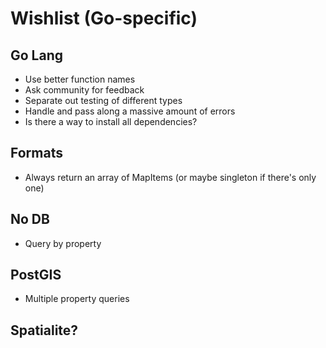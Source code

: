 # Wishlist (Go-specific)

## Go Lang

* Use better function names
* Ask community for feedback
* Separate out testing of different types
* Handle and pass along a massive amount of errors
* Is there a way to install all dependencies?

## Formats

* Always return an array of MapItems (or maybe singleton if there's only one)

## No DB

* Query by property

## PostGIS

* Multiple property queries

## Spatialite?
